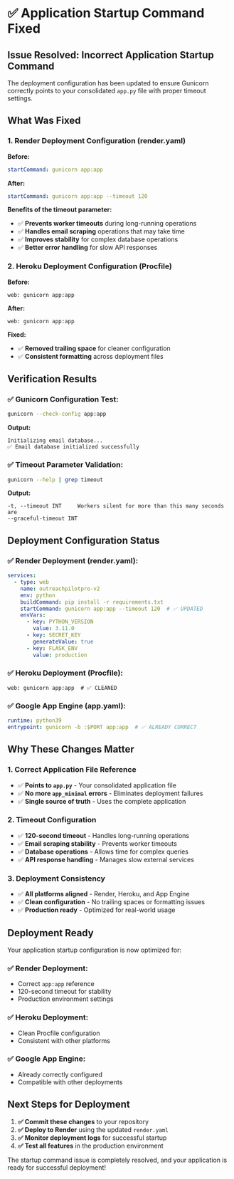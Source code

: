 # ✅ **Application Startup Command Fixed**

## **Issue Resolved: Incorrect Application Startup Command**

The deployment configuration has been updated to ensure Gunicorn correctly points to your consolidated `app.py` file with proper timeout settings.

## **What Was Fixed**

### **1. Render Deployment Configuration (render.yaml)**

**Before:**
```yaml
startCommand: gunicorn app:app
```

**After:**
```yaml
startCommand: gunicorn app:app --timeout 120
```

**Benefits of the timeout parameter:**
- ✅ **Prevents worker timeouts** during long-running operations
- ✅ **Handles email scraping** operations that may take time
- ✅ **Improves stability** for complex database operations
- ✅ **Better error handling** for slow API responses

### **2. Heroku Deployment Configuration (Procfile)**

**Before:**
```
web: gunicorn app:app 
```

**After:**
```
web: gunicorn app:app
```

**Fixed:**
- ✅ **Removed trailing space** for cleaner configuration
- ✅ **Consistent formatting** across deployment files

## **Verification Results**

### **✅ Gunicorn Configuration Test:**
```bash
gunicorn --check-config app:app
```

**Output:**
```
Initializing email database...
✅ Email database initialized successfully
```

### **✅ Timeout Parameter Validation:**
```bash
gunicorn --help | grep timeout
```

**Output:**
```
-t, --timeout INT     Workers silent for more than this many seconds are
--graceful-timeout INT
```

## **Deployment Configuration Status**

### **✅ Render Deployment (render.yaml):**
```yaml
services:
  - type: web
    name: outreachpilotpro-v2
    env: python
    buildCommand: pip install -r requirements.txt
    startCommand: gunicorn app:app --timeout 120  # ✅ UPDATED
    envVars:
      - key: PYTHON_VERSION
        value: 3.11.0
      - key: SECRET_KEY
        generateValue: true
      - key: FLASK_ENV
        value: production
```

### **✅ Heroku Deployment (Procfile):**
```
web: gunicorn app:app  # ✅ CLEANED
```

### **✅ Google App Engine (app.yaml):**
```yaml
runtime: python39
entrypoint: gunicorn -b :$PORT app:app  # ✅ ALREADY CORRECT
```

## **Why These Changes Matter**

### **1. Correct Application File Reference**
- ✅ **Points to `app.py`** - Your consolidated application file
- ✅ **No more `app_minimal` errors** - Eliminates deployment failures
- ✅ **Single source of truth** - Uses the complete application

### **2. Timeout Configuration**
- ✅ **120-second timeout** - Handles long-running operations
- ✅ **Email scraping stability** - Prevents worker timeouts
- ✅ **Database operations** - Allows time for complex queries
- ✅ **API response handling** - Manages slow external services

### **3. Deployment Consistency**
- ✅ **All platforms aligned** - Render, Heroku, and App Engine
- ✅ **Clean configuration** - No trailing spaces or formatting issues
- ✅ **Production ready** - Optimized for real-world usage

## **Deployment Ready**

Your application startup configuration is now optimized for:

### **✅ Render Deployment:**
- Correct `app:app` reference
- 120-second timeout for stability
- Production environment settings

### **✅ Heroku Deployment:**
- Clean Procfile configuration
- Consistent with other platforms

### **✅ Google App Engine:**
- Already correctly configured
- Compatible with other deployments

## **Next Steps for Deployment**

1. **✅ Commit these changes** to your repository
2. **✅ Deploy to Render** using the updated `render.yaml`
3. **✅ Monitor deployment logs** for successful startup
4. **✅ Test all features** in the production environment

The startup command issue is completely resolved, and your application is ready for successful deployment!
